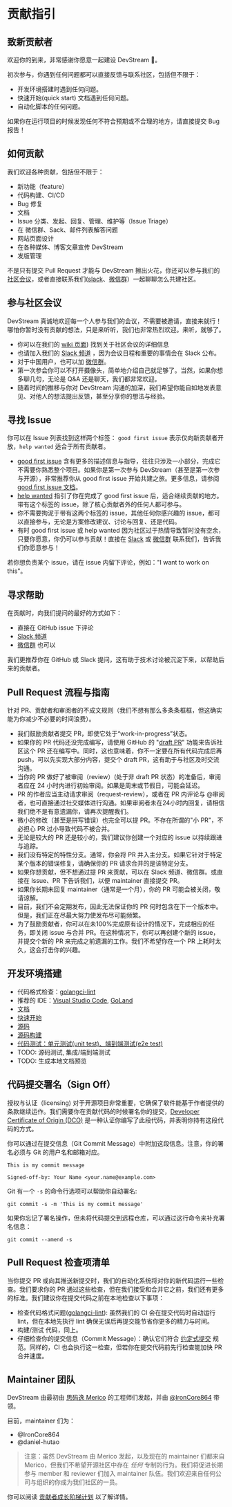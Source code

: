 # 贡献指引

## 致新贡献者
欢迎你的到来，非常感谢你愿意一起建设 DevStream 💖。

初次参与，你遇到任何问题都可以直接反馈与联系社区，包括但不限于：

- 开发环境搭建时遇到任何问题。
- 快速开始(quick start) 文档遇到任何问题。
- 自动化脚本的任何问题。

如果你在运行项目的时候发现任何不符合预期或不合理的地方，请直接提交 Bug 报告！

## 如何贡献
我们欢迎各种贡献，包括但不限于：

- 新功能（feature）
- 代码构建、CI/CD
- Bug 修复
- 文档
- Issue 分类、发起、回复、管理、维护等（Issue Triage）
- 在 微信群、Sack、邮件列表解答问题
- 网站页面设计
- 在各种媒体、博客文章宣传 DevStream
- 发版管理

不是只有提交 Pull Request 才能与 DevStream 擦出火花，你还可以参与我们的 [社区会议](https://github.com/devstream-io/devstream/wiki)，或者直接联系我们([slack](https://cloud-native.slack.com/archives/C03LA2B8K0A)、[微信群](https://raw.githubusercontent.com/devstream-io/devstream/main/docs/images/wechat-group-qr-code.png)）一起聊聊怎么共建社区。

## 参与社区会议
DevStream 真诚地欢迎每一个人参与我们的会议，不需要被邀请，直接来就行！哪怕你暂时没有贡献的想法，只是来听听，我们也非常热烈欢迎。来听，就够了。

- 你可以在我们的 [wiki 页面](https://github.com/devstream-io/devstream/wiki)) 找到关于社区会议的详细信息
- 也请加入我们的 [Slack 频道](https://cloud-native.slack.com/archives/C03LA2B8K0A) ，因为会议日程和重要的事情会在 Slack 公布。
- 对于中国用户，也可以加 [微信群](https://raw.githubusercontent.com/devstream-io/devstream/main/docs/images/wechat-group-qr-code.png)。
- 第一次参会你可以不打开摄像头，简单地介绍自己就足够了。当然，如果你想多聊几句，无论是 Q&A 还是聊天，我们都非常欢迎。
- 随着时间的推移与你对 DevStream 沟通的加深，我们希望你能自如地发表意见、对他人的想法提出反馈，甚至分享你的想法与经验。

## 寻找 Issue
你可以在 Issue 列表找到这样两个标签： `good first issue` 表示仅向新贡献者开放，`help wanted` 适合于所有贡献者。

- [good first issue](https://github.com/devstream-io/devstream/labels/good%20first%20issue) 含有更多的描述信息与指导，往往只涉及一小部分，完成它不需要你熟悉整个项目。如果你是第一次参与 DevStream（甚至是第一次参与开源），非常推荐你从 good first issue 开始共建之旅。更多信息，请参阅 [good first issue 文档](./development/good-first-issues.zh.md)。
- [help wanted](https://github.com/devstream-io/devstream/labels/help%20wanted) 指引了你在完成了 good first issue 后，适合继续贡献的地方。带有这个标签的 issue，除了核心贡献者外的任何人都可参与。
- 你不需要拘泥于带有这两个标签的 issue，其他任何你感兴趣的 issue，都可以直接参与，无论是方案修改建议、讨论与回复、还是代码。
- 有时 good first issue 或 help wanted 因为社区过于热情导致暂时没有空余，只要你愿意，你仍可以参与贡献！直接在 [Slack](https://join.slack.com/t/devstream-io/shared_invite/zt-16tb0iwzr-krcFGYRN7~Vv1suGZjdv4) 或 [微信群](https://raw.githubusercontent.com/devstream-io/devstream/main/docs/images/wechat-group-qr-code.png) 联系我们，告诉我们你愿意参与！

若你想负责某个 issue，请在 issue 内留下评论，例如："I want to work on this"。

## 寻求帮助
在贡献时，向我们提问的最好的方式如下：

- 直接在 GitHub issue 下评论
- [Slack 频道](https://cloud-native.slack.com/archives/C03LA2B8K0A)
- [微信群](https://raw.githubusercontent.com/devstream-io/devstream/main/docs/images/wechat-group-qr-code.png) 也可以

我们更推荐你在 GitHub 或 Slack 提问，这有助于技术讨论被沉淀下来，以帮助后来的贡献者。

## Pull Request 流程与指南
针对 PR、贡献者和审阅者的不成文规则（我们不想有那么多条条框框，但这确实能为你减少不必要的时间浪费）。

- 我们鼓励贡献者提交 PR，即使它处于“work-in-progress”状态。
- 如果你的 PR 代码还没完成编写，请使用 GitHub 的 "[draft PR](https://github.blog/2019-02-14-introducing-draft-pull-requests/)" 功能来告诉社区这个 PR 还在编写中。同时，这也意味着，你不一定要在所有代码完成后再 push，可以先实现大部分内容，提交个 draft PR，这有助于与社区及时交流沟通。
- 当你的 PR 做好了被审阅（review）(处于非 draft PR 状态）的准备后，审阅者应在 24 小时内进行初始审阅。如果是周末或节假日，可能会延迟。
- PR 的作者应当主动请求审阅（request-review），或者在 PR 内评论与 @审阅者，也可直接通过社交媒体进行沟通。如果审阅者未在24小时内回复，请相信我们绝不是有意遗漏你，请再次提醒我们。
- 微小的修改（甚至是拼写错误）也完全可以提 PR。不存在所谓的"小 PR"，不必担心 PR 过小导致代码不被合并。
- 无论是较大的 PR 还是较小的，我们建议你创建一个对应的 issue 以持续跟进与追踪。
- 我们没有特定的特性分支。通常，你会将 PR 并入主分支。如果它针对于特定某个版本的错误修复，请确保你的 PR 请求合并的是该特定分支。
- 如果你想贡献，但不想通过提 PR 来贡献，可以在 Slack 频道、微信群。或直接在 Issue、PR 下告诉我们，以便 maintainer 直接提交 PR。
- 如果你长期未回复 maintainer（通常是一个月），你的 PR 可能会被关闭，敬请谅解。
- 目前，我们不会定期发布，因此无法保证你的 PR 何时包含在下一个版本中。但是，我们正在尽最大努力使发布尽可能频繁。
- 为了鼓励贡献者，你可以在未100%完成原有设计的情况下，完成相应的任务，即关闭 issue 与合并 PR。在这种情况下，你可以再创建个新的 issue，并提交个新的 PR 来完成之前遗漏的工作。我们不希望你在一个 PR 上耗时太久，这会打击你的兴趣。

## 开发环境搭建
- 代码格式检查：[golangci-lint](https://github.com/golangci/golangci-lint)
- 推荐的 IDE：[Visual Studio Code](https://code.visualstudio.com/), [GoLand](https://www.jetbrains.com/go/)
- [文档](https://docs.devstream.io/en/latest/index.zh/)
- [快速开始](https://docs.devstream.io/en/latest/quickstart.zh/)
- [源码](https://github.com/devstream-io/devstream)
- [源码构建](https://docs.devstream.io/en/latest/development/build.zh/)
- [代码测试：单元测试(unit test)、端到端测试(e2e test)](https://docs.devstream.io/en/latest/development/test.zh/)
- TODO: 源码测试, 集成/端到端测试
- TODO: 生成本地文档预览

## 代码提交署名（Sign Off）
授权与认证（licensing) 对于开源项目非常重要，它确保了软件能基于作者提供的条款继续运作。我们需要你在贡献代码的时候署名你的提交，[Developer Certificate of Origin (DCO)](https://developercertificate.org/) 是一种认证你编写了此段代码，并表明你持有这段代码的方式。

你可以通过在提交信息（Git Commit Message）中附加这段信息。注意，你的署名必须与 Git 的用户名和邮箱对应。

    This is my commit message

    Signed-off-by: Your Name <your.name@example.com>

Git 有一个 `-s` 的命令行选项可以帮助你自动署名:

    git commit -s -m 'This is my commit message'

如果你忘记了署名操作，但未将代码提交到远程仓库，可以通过这行命令来补充署名信息：

    git commit --amend -s 

## Pull Request 检查项清单

当你提交 PR 或向其推送新提交时，我们的自动化系统将对你的新代码运行一些检查。我们要求你的 PR 通过这些检查，但在我们接受和合并它之前，我们还有更多的标准。我们建议你在提交代码之前在本地检查以下事项：

- 检查代码格式问题([golangci-lint](https://github.com/golangci/golangci-lint)): 虽然我们的 CI 会在提交代码时自动运行 lint，但在本地先执行 lint 确保无误后再提交能节省你更多的精力与时间。
- 构建/测试 代码，同上。
- 仔细检查你的提交信息（Commit Message）：确认它们符合 [约定式提交](https://www.conventionalcommits.org/zh-hans/v1.0.0/) 规范。同样的，CI 也会执行这一检查，但若你在提交代码前先行检查能加快 PR 合并速度。

## Maintainer 团队

DevStream 由最初由 [思码逸 Merico](https://www.crunchbase.com/organization/merico) 的工程师们发起，并由 [@IronCore864](https://github.com/ironcore864) 带领。

目前，maintainer 们为：

- @IronCore864
- @daniel-hutao

> 注意：虽然 DevStream 由 Merico 发起，以及现在的 maintainer 们都来自 Merico，但我们不希望开源社区中存在 _任何_ 专制的行为。我们将促进长期参与 member 和 reviewer 们加入 maintainer 队伍。我们欢迎来自任何公司与组织的你成为我们社区的一员。

你可以阅读 [贡献者成长阶梯计划](https://docs.devstream.io/en/latest/contributor_ladder.zh/) 以了解详情。
